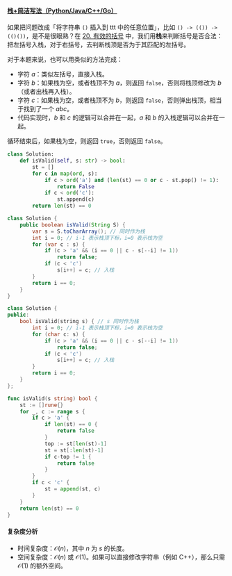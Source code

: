 ﻿#### [栈+简洁写法（Python/Java/C++/Go）](https://leetcode.cn/problems/check-if-word-is-valid-after-substitutions/solutions/2253773/zhan-jian-ji-xie-fa-pythonjavacgo-by-end-i9o7/)

如果把问题改成「将字符串 `()` 插入到 ttt 中的任意位置」，比如 `() -> (()) -> (()())`，是不是很眼熟？在 [20\. 有效的括号](https://leetcode.cn/problems/valid-parentheses/) 中，我们用**栈**来判断括号是否合法：把左括号入栈，对于右括号，去判断栈顶是否为于其匹配的左括号。

对于本题来说，也可以用类似的方法完成：

-   字符 $a$：类似左括号，直接入栈。
-   字符 $b$：如果栈为空，或者栈顶不为 $a$，则返回 `false`，否则将栈顶修改为 $b$（或者出栈再入栈）。
-   字符 $c$：如果栈为空，或者栈顶不为 $b$，则返回 `false`，否则弹出栈顶，相当于找到了一个 $abc$。
-   代码实现时，$b$ 和 $c$ 的逻辑可以合并在一起，$a$ 和 $b$ 的入栈逻辑可以合并在一起。

循环结束后，如果栈为空，则返回 `true`，否则返回 `false`。

```python
class Solution:
    def isValid(self, s: str) -> bool:
        st = []
        for c in map(ord, s):
            if c > ord('a') and (len(st) == 0 or c - st.pop() != 1):
                return False
            if c < ord('c'):
                st.append(c)
        return len(st) == 0
```

```java
class Solution {
    public boolean isValid(String S) {
        var s = S.toCharArray(); // 同时作为栈
        int i = 0; // i-1 表示栈顶下标，i=0 表示栈为空
        for (var c : s) {
            if (c > 'a' && (i == 0 || c - s[--i] != 1))
                return false;
            if (c < 'c')
                s[i++] = c; // 入栈
        }
        return i == 0;
    }
}
```

```cpp
class Solution {
public:
    bool isValid(string s) { // s 同时作为栈
        int i = 0; // i-1 表示栈顶下标，i=0 表示栈为空
        for (char c: s) {
            if (c > 'a' && (i == 0 || c - s[--i] != 1))
                return false;
            if (c < 'c')
                s[i++] = c; // 入栈
        }
        return i == 0;
    }
};
```

```go
func isValid(s string) bool {
    st := []rune{}
    for _, c := range s {
        if c > 'a' {
            if len(st) == 0 {
                return false
            }
            top := st[len(st)-1]
            st = st[:len(st)-1]
            if c-top != 1 {
                return false
            }
        }
        if c < 'c' {
            st = append(st, c)
        }
    }
    return len(st) == 0
}
```

#### 复杂度分析

-   时间复杂度：$\mathcal{O}(n)$，其中 $n$ 为 $s$ 的长度。
-   空间复杂度：$\mathcal{O}(n)$ 或 $\mathcal{O}(1)$。如果可以直接修改字符串（例如 C++），那么只需 $\mathcal{O}(1)$ 的额外空间。
